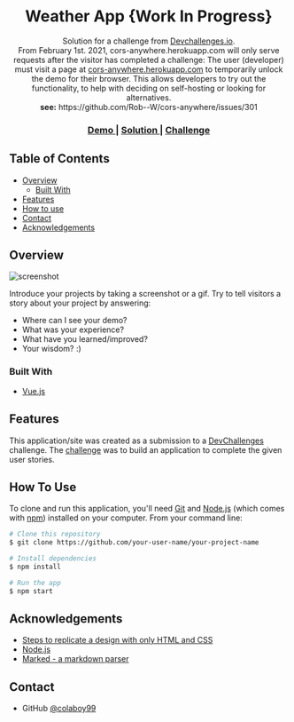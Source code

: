 <!-- Please update value in the {}  -->

<h1 align="center">Weather App {Work In Progress}</h1>

<div align="center">
   Solution for a challenge from  <a href="http://devchallenges.io" target="_blank">Devchallenges.io</a>.<br />
   From February 1st. 2021, cors-anywhere.herokuapp.com will only serve requests after the visitor has completed a challenge: The user (developer) must visit a page at <a href="https://cors-anywhere.herokuapp.com" target="_blank">cors-anywhere.herokuapp.com</a> to temporarily unlock the demo for their browser. This allows developers to try out the functionality, to help with deciding on self-hosting or looking for alternatives. <br /><b>see:</b> https://github.com/Rob--W/cors-anywhere/issues/301
</div>

<div align="center">
  <h3>
    <a href="https://colaboy99.github.io/weather-app/">
      Demo
    </a>
    <span> | </span>
    <a href="https://github.com/colaboy99/weather-app/">
      Solution
    </a>
    <span> | </span>
    <a href="https://devchallenges.io/challenges/mM1UIenRhK808W8qmLWv">
      Challenge
    </a>
  </h3>
</div>

<!-- TABLE OF CONTENTS -->

## Table of Contents

- [Overview](#overview)
  - [Built With](#built-with)
- [Features](#features)
- [How to use](#how-to-use)
- [Contact](#contact)
- [Acknowledgements](#acknowledgements)

<!-- OVERVIEW -->

## Overview

![screenshot](https://user-images.githubusercontent.com/16707738/92399059-5716eb00-f132-11ea-8b14-bcacdc8ec97b.png)

Introduce your projects by taking a screenshot or a gif. Try to tell visitors a story about your project by answering:

- Where can I see your demo?
- What was your experience?
- What have you learned/improved?
- Your wisdom? :)

### Built With

<!-- This section should list any major frameworks that you built your project using. Here are a few examples.-->

- [Vue.js](https://vuejs.org/)

## Features

<!-- List the features of your application or follow the template. Don't share the figma file here :) -->

This application/site was created as a submission to a [DevChallenges](https://devchallenges.io/challenges) challenge. The [challenge](https://devchallenges.io/challenges/mM1UIenRhK808W8qmLWv) was to build an application to complete the given user stories.

## How To Use

<!-- Example: -->

To clone and run this application, you'll need [Git](https://git-scm.com) and [Node.js](https://nodejs.org/en/download/) (which comes with [npm](http://npmjs.com)) installed on your computer. From your command line:

```bash
# Clone this repository
$ git clone https://github.com/your-user-name/your-project-name

# Install dependencies
$ npm install

# Run the app
$ npm start
```

## Acknowledgements

<!-- This section should list any articles or add-ons/plugins that helps you to complete the project. This is optional but it will help you in the future. For example: -->

- [Steps to replicate a design with only HTML and CSS](https://devchallenges-blogs.web.app/how-to-replicate-design/)
- [Node.js](https://nodejs.org/)
- [Marked - a markdown parser](https://github.com/chjj/marked)

## Contact

- GitHub [@colaboy99](https://github.com/colaboy99)

